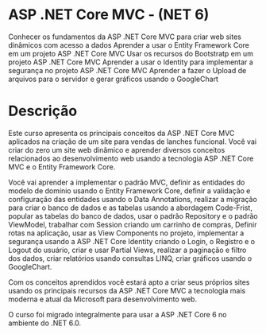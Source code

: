 <h1>ASP .NET Core MVC - (NET 6)</h1>

Conhecer os fundamentos da ASP .NET Core MVC para criar web sites dinâmicos com acesso a dados
Aprender a usar o Entity Framework Core em um projeto ASP .NET Core MVC
Usar os recursos do Bootstratp em um projeto ASP .NET Core MVC
Aprender a usar o Identity para implementar a segurança no projeto ASP .NET Core MVC
Aprender a fazer o Upload de arquivos para o servidor e gerar gráficos usando o GoogleChart

<h1>Descrição</h1>
Este curso apresenta os principais conceitos da ASP .NET Core MVC aplicados na criação de um site para vendas de lanches funcional. Você vai criar do zero um site web dinâmico e aprender diversos conceitos relacionados ao desenvolvimento web usando a tecnologia ASP .NET Core MVC e o Entity Framework Core.

Você vai aprender a implementar o padrão MVC, definir as entidades do modelo de domínio usando o Entity Framework Core, definir a validação e configuração das entidades usando o Data Annotations, realizar a migração para criar o banco de dados e as tabelas usando a abordagem Code-Frist, popular as tabelas do banco de dados, usar o padrão Repository e o padrão ViewModel, trabalhar com Session criando um carrinho de compras, Definir rotas na aplicação, usar as View Components no projeto, implementar a segurança usando a ASP .NET Core Identity criando o Login, o Registro e o Logout do usuário, criar e usar Partial Views,  realizar a paginação e filtro dos dados, criar relatórios usando consultas LINQ, criar gráficos usando o GoogleChart.

Com os conceitos aprendidos você estará apto a criar seus próprios sites usando os principais recursos da ASP .NET Core MVC a tecnologia mais moderna e atual da Microsoft para desenvolvimento web.

O curso foi migrado integralmente para usar a ASP .NET Core 6 no ambiente do .NET 6.0.




